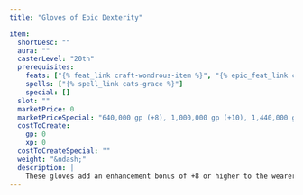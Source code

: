 ```yaml
---
title: "Gloves of Epic Dexterity"

item:
  shortDesc: ""
  aura: ""
  casterLevel: "20th"
  prerequisites:
    feats: ["{% feat_link craft-wondrous-item %}", "{% epic_feat_link craft-epic-wondrous-item %}"]
    spells: ["{% spell_link cats-grace %}"]
    special: []
  slot: ""
  marketPrice: 0
  marketPriceSpecial: "640,000 gp (+8), 1,000,000 gp (+10), 1,440,000 gp (+12)"
  costToCreate:
    gp: 0
    xp: 0
  costToCreateSpecial: ""
  weight: "&ndash;"
  description: |
    These gloves add an enhancement bonus of +8 or higher to the wearer's Dexterity score.
---
```

